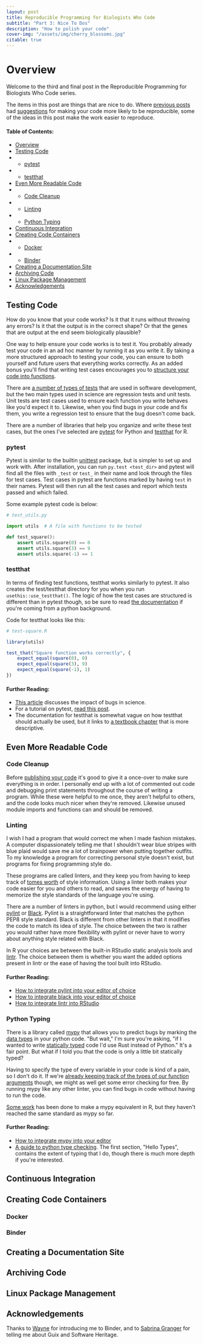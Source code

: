 ```yaml
---
layout: post
title: Reproducible Programming for Biologists Who Code
subtitle: "Part 3: Nice To Dos"
description: "How to polish your code"
cover-img: "/assets/img/cherry_blossoms.jpg"
citable: true
---
```


<a id="overview"></a>
# Overview
Welcome to the third and final post in the Reproducible Programming for Biologists Who Code series.

The items in this post are things that are nice to do.
Where [previous posts](https://ben-heil.github.io/2020-06-16-mustdo/) had [suggestions](https://ben-heil.github.io/2020-06-30-shoulddo/)
for making your code more likely to be reproducible, some of the ideas in this post make the work easier to reproduce.

#### Table of Contents:
- [Overview](#overview)
- [Testing Code](#testing)
- - [pytest](#pytest)
- - [testthat](#testthat)
- [Even More Readable Code](#readability)
- - [Code Cleanup](#cleaning)
- - [Linting](#linting)
- - [Python Typing](#mypy)
- [Continuous Integration](#ci)
- [Creating Code Containers](#containers)
- - [Docker](#docker)
- - [Binder](#binder)
- [Creating a Documentation Site](#documentation)
- [Archiving Code](#archive)
- [Linux Package Management](#guix)
- [Acknowledgements](#acknowledgements)

<a id="testing"></a>
## Testing Code
How do you know that your code works?
Is it that it runs without throwing any errors?
Is it that the output is in the correct shape?
Or that the genes that are output at the end seem biologically plausible?

One way to help ensure your code works is to test it.
You probably already test your code in an ad hoc manner by running it as you write it.
By taking a more structured approach to testing your code, you can ensure to both yourself and future users that everything works correctly.
As an added bonus you'll find that writing test cases encourages you to [structure your code into functions](https://ben-heil.github.io/2020-06-30-shoulddo/#code).

There are [a number of types of tests](https://stackoverflow.com/questions/7672511/unit-test-integration-test-regression-test-acceptance-test)
that are used in software development, but the two main types used in science are regression tests and unit tests.
Unit tests are test cases used to ensure each function you write behaves like you'd expect it to.
Likewise, when you find bugs in your code and fix them, you write a regression test to ensure that the bug doesn't come back.

There are a number of libraries that help you organize and write these test cases, but the ones I've selected are [pytest](https://docs.pytest.org/en/stable/contents.html)
for Python and [testthat](https://testthat.r-lib.org/) for R.

<a id="pytest"></a>
### pytest
Pytest is similar to the builtin [unittest](https://docs.python.org/3/library/unittest.html) package, but is simpler to set up and work with.
After installation, you can run `py.test <test_dir>` and pytest will find all the files with `_test` or `test_` in their name and look through the files for test cases.
Test cases in pytest are functions marked by having `test` in their names.
Pytest will then run all the test cases and report which tests passed and which failed.

Some example pytest code is below:
``` python
# test_utils.py

import utils  # A file with functions to be tested

def test_square():
    assert utils.square(0) == 0
    assert utils.square(3) == 9
    assert utils.square(-1) == 1
```

<a id="testthat"></a>
### testthat
In terms of finding test functions, testthat works similarly to pytest.
It also creates the test/testthat directory for you when you run `usethis::use_testthat()`.
The logic of how the test cases are structured is different than in pytest though, so be sure to read [the documentation](https://testthat.r-lib.org/reference/index.html)
if you're coming from a python background.

Code for testthat looks like this:

``` R
# test-square.R

library(utils)

test_that("Square function works correctly", {
    expect_equal(square(0), 0)
    expect_equal(square(3), 9)
    expect_equal(square(-1), 1)
})

```

#### Further Reading:
- [This article](https://www.ncbi.nlm.nih.gov/pmc/articles/PMC4629271/) discusses the impact of bugs in science.
- For a tutorial on pytest, [read this post](https://semaphoreci.com/community/tutorials/testing-python-applications-with-pytest).
- The documentation for testthat is somewhat vague on how testthat should actually be used, but it links to [a textbook chapter](https://r-pkgs.org/tests.html) that is more descriptive.


<a id="readability"></a>
## Even More Readable Code
<a id="cleaning"></a>
### Code Cleanup
Before [publishing your code](https://ben-heil.github.io/2020-06-16-mustdo/#publishing) it's good to give it a once-over to make sure everything is in order.
I personally end up with a lot of commented out code and debugging print statements throughout the course of writing a program.
While these were helpful to me once, they aren't helpful to others, and the code looks much nicer when they're removed.
Likewise unused module imports and functions can and should be removed.

<a id="linting"></a>
### Linting
I wish I had a program that would correct me when I made fashion mistakes.
A computer dispassionately telling me that I shouldn't wear blue stripes with blue plaid would save me a lot of brainpower when putting together outfits.
To my knowledge a program for correcting personal style doesn't exist, but programs for fixing programming style do.

These programs are called linters, and they keep you from having to keep track of [tomes worth](https://www.python.org/dev/peps/pep-0008/) of style information.
Using a linter both makes your code easier for you and others to read, and saves the energy of having to memorize the style standards of the language you're using.

There are a number of linters in python, but I would recommend using either [pylint](http://pylint.pycqa.org/en/latest/index.html) or [Black](https://pypi.org/project/black/).
Pylint is a straightforward linter that matches the python PEP8 style standard.
Black is different from other linters in that it modifies the code to match its idea of style.
The choice between the two is rather you would rather have more flexibility with pylint or never have to worry about anything style related with Black.

In R your choices are between the built-in RStudio static analysis tools and [lintr](https://github.com/jimhester/lintr).
The choice between them is whether you want the added options present in lintr or the ease of having the tool built into RStudio.

#### Further Reading:
- [How to integrate pylint into your editor of choice](http://pylint.pycqa.org/en/latest/user_guide/ide-integration.html)
- [How to integrate black into your editor of choice](https://black.readthedocs.io/en/stable/editor_integration.html)
- [How to integrate lintr into RStudio](https://community.rstudio.com/t/lintr-integration-with-rstudio/1807/7)

<a id="mypy"></a>
### Python Typing
There is a library called [mypy](https://mypy.readthedocs.io/en/stable/) that allows you to predict bugs by
marking the [data types](https://docs.python.org/3/library/datatypes.html) in your python code.
"But wait," I'm sure you're asking, "if I wanted to write [statically typed](https://docs.oracle.com/cd/E57471_01/bigData.100/extensions_bdd/src/cext_transform_typing.html)
code I'd use Rust instead of Python."
It's a fair point.
But what if I told you that the code is only a little bit statically typed?

Having to specify the type of every variable in your code is kind of a pain, so I don't do it.
If we're [already keeping track of the types of our function arguments](https://ben-heil.github.io/2020-06-30-shoulddo/#commenting) though, we might as well get some error checking for free.
By running mypy like any other linter, you can find bugs in code without having to run the code.

[Some work](https://community.rstudio.com/t/any-plans-for-mypy-equivalent-for-r/40282/3) has been done to make a mypy equivalent in R, but they haven't reached the same standard as mypy so far.

#### Further Reading:
- [How to integrate mypy into your editor](https://github.com/python/mypy#ide-linter-integrations-and-pre-commit)
- [A guide to python type checking](https://realpython.com/python-type-checking/). The first section, "Hello Types", contains the extent of typing that I do,
though there is much more depth if you're interested.

<a id="ci"></a>
## Continuous Integration

<a id="containers"></a>
## Creating Code Containers
<a id="docker"></a>
### Docker
<a id="binder"></a>
### Binder


<a id="documentation"></a>
## Creating a Documentation Site

<a id="archive"></a>
## Archiving Code

<a id="guix"></a>
## Linux Package Management

<a id="acknowledgements"></a>
## Acknowledgements
Thanks to [Wayne](https://twitter.com/Fomightez) for introducing me to Binder, and to
[Sabrina Granger](https://twitter.com/GrangerSabrina1) for telling me about Guix and Software Heritage.
